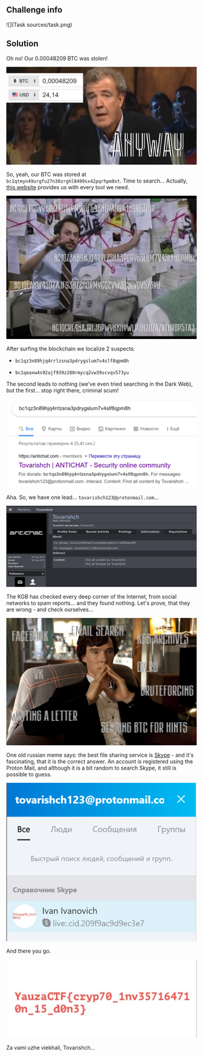 ## Challenge info

![](Task sources/task.png)

## Solution

Oh no! Our 0.00048209 BTC was stolen!

![](images/01-anyway.png)

So, yeah, our BTC was stored at `bc1qtmyn49urgfu27n30zrghl8499sx42pqrhpm8xt`. Time to search... Actually, [this website](https://www.blockchain.com) provides us with every tool we need.

![](images/02-btc.png)

After surfing the blockchain we localize 2 suspects: 

- `bc1qz3n89hjq4rrlzsna3pdrygslum7v4slf8qpm8h`

- `bc1qeaxw4s92ajf939z280rmycq2vw39scvqv573yu`

The second leads to nothing (we've even tried searching in the Dark Web), but the first... stop right there, criminal scum!

![](images/03-google.png)

Aha. So, we have one lead... `tovarishch123@protonmail.com`...

![](images/04-forum.png)

The KGB has checked every deep corner of the Internet, from social networks to spam reports... and they found nothing. Let's prove, that they are wrong - and check ourselves...

![h](images/05-search.png)

One old russian meme says: the best file sharing service is [Skype](https://www.youtube.com/watch?v=g5R8eFrEnRI) - and it's fascinating, that it is the correct answer. An account is registered using the Proton Mail, and although it is a bit random to search Skype, it still is possible to guess.

![](images/06-skype.png)

And there you go.

![](images/07-profile-picture.png)

Za vami uzhe viekhali, Tovarishch...
